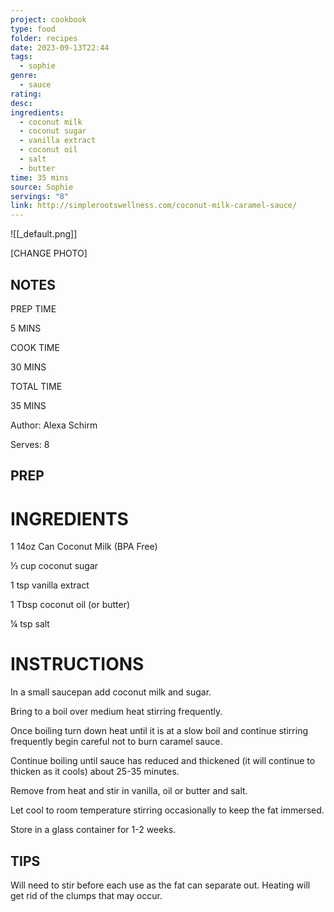 ```yaml
---
project: cookbook
type: food
folder: recipes
date: 2023-09-13T22:44
tags:
  - sophie
genre:
  - sauce
rating: 
desc: 
ingredients:
  - coconut milk
  - coconut sugar
  - vanilla extract
  - coconut oil
  - salt
  - butter
time: 35 mins
source: Sophie
servings: "8"
link: http://simplerootswellness.com/coconut-milk-caramel-sauce/
---
```


![[_default.png]]

[CHANGE PHOTO]


## NOTES

PREP TIME

5 MINS

COOK TIME

30 MINS

TOTAL TIME

35 MINS

Author: Alexa Schirm

Serves: 8




## PREP


# INGREDIENTS

1 14oz Can Coconut Milk (BPA Free)

⅓ cup coconut sugar

1 tsp vanilla extract

1 Tbsp coconut oil (or butter)

¼ tsp salt



# INSTRUCTIONS

In a small saucepan add coconut milk and sugar.

Bring to a boil over medium heat stirring frequently.

Once boiling turn down heat until it is at a slow boil and continue stirring frequently begin careful not to burn caramel sauce.

Continue boiling until sauce has reduced and thickened (it will continue to thicken as it cools) about 25-35 minutes.

Remove from heat and stir in vanilla, oil or butter and salt.

Let cool to room temperature stirring occasionally to keep the fat immersed.

Store in a glass container for 1-2 weeks.



## TIPS

Will need to stir before each use as the fat can separate out. Heating will get rid of the clumps that may occur.




